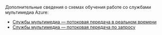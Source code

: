 Дополнительные сведения о схемах обучения работе со службами мультимедиа Azure:

* [Службы мультимедиа — потоковая передача в реальном времени](https://azure.microsoft.com/documentation/learning-paths/media-services-streaming-live/)
* [Службы мультимедиа — потоковая передача по запросу](https://azure.microsoft.com/documentation/learning-paths/media-services-streaming-on-demand/)
